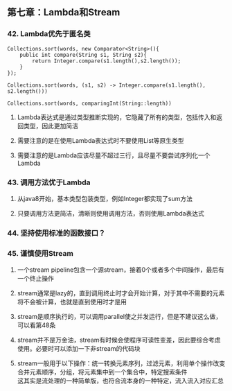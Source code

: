## 第七章：Lambda和Stream

### 42. Lambda优先于匿名类

```
Collections.sort(words, new Comparator<String>(){
    public int compare(String s1, String s2){
        return Integer.compare(s1.length(),s2.length());
    }
});

Collections.sort(words, (s1, s2) -> Integer.compare(s1.length(), s2.length()))

Collections.sort(words, comparingInt(String::length))
```

1. Lambda表达式是通过类型推断实现的，它隐藏了所有的类型，包括传入和返回类型，因此更加简洁

2. 需要注意的是在使用Lambda表达式时不要使用List等原生类型

3. 需要注意的是Lambda应该尽量不超过三行，且尽量不要尝试序列化一个Lambda

### 43. 调用方法优于Lambda
1. 从java8开始，基本类型包装类型，例如Integer都实现了sum方法

2. 只要调用方法更简洁，清晰则使用调用方法，否则使用Lambda表达式

### 44. 坚持使用标准的函数接口？

### 45. 谨慎使用Stream
1. 一个stream pipeline包含一个源stream，接着0个或者多个中间操作，最后有一个终止操作

2. stream通常是lazy的，直到调用终止时才会开始计算，对于其中不需要的元素将不会被计算，也就是直到使用时才是用

3. stream是顺序执行的，可以调用parallel使之并发运行，但是不建议这么做，可以看第48条

4. stream并不是万金油，stream有时候会使程序可读性变差，因此要综合考虑使用。必要时可以添加一下非stream的代码块

5. stream一般用于以下操作：统一转换元素序列，过滤元素，利用单个操作改变合并元素顺序，分组，将元素集中到一个集合中，特定搜索条件  
这其实是流处理的一种简单版，也符合流本身的一种特定，流入流入对应汇总

